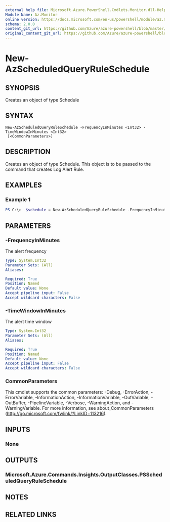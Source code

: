 ```yaml
---
external help file: Microsoft.Azure.PowerShell.Cmdlets.Monitor.dll-Help.xml
Module Name: Az.Monitor
online version: https://docs.microsoft.com/en-us/powershell/module/az.monitor/new-azscheduledqueryruleschedule
schema: 2.0.0
content_git_url: https://github.com/Azure/azure-powershell/blob/master/src/Monitor/Monitor/help/New-AzScheduledQueryRuleSchedule.md
original_content_git_url: https://github.com/Azure/azure-powershell/blob/master/src/Monitor/Monitor/help/New-AzScheduledQueryRuleSchedule.md
---
```


# New-AzScheduledQueryRuleSchedule

## SYNOPSIS
Creates an object of type Schedule

## SYNTAX

```
New-AzScheduledQueryRuleSchedule -FrequencyInMinutes <Int32> -TimeWindowInMinutes <Int32>
 [<CommonParameters>]
```

## DESCRIPTION
Creates an object of type Schedule.
This object is to be passed to the command that creates Log Alert Rule.

## EXAMPLES

### Example 1
```powershell
PS C:\>  $schedule = New-AzScheduledQueryRuleSchedule -FrequencyInMinutes 15 -TimeWindowInMinutes 15
```

## PARAMETERS


### -FrequencyInMinutes
The alert frequency

```yaml
Type: System.Int32
Parameter Sets: (All)
Aliases:

Required: True
Position: Named
Default value: None
Accept pipeline input: False
Accept wildcard characters: False
```

### -TimeWindowInMinutes
The alert time window

```yaml
Type: System.Int32
Parameter Sets: (All)
Aliases:

Required: True
Position: Named
Default value: None
Accept pipeline input: False
Accept wildcard characters: False
```

### CommonParameters
This cmdlet supports the common parameters: -Debug, -ErrorAction, -ErrorVariable, -InformationAction, -InformationVariable, -OutVariable, -OutBuffer, -PipelineVariable, -Verbose, -WarningAction, and -WarningVariable. For more information, see about_CommonParameters (http://go.microsoft.com/fwlink/?LinkID=113216).

## INPUTS

### None

## OUTPUTS

### Microsoft.Azure.Commands.Insights.OutputClasses.PSScheduledQueryRuleSchedule

## NOTES

## RELATED LINKS
